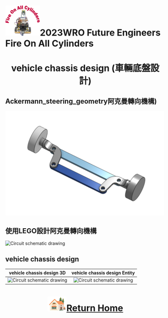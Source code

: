 ![LOGO](../../other/img/logo.png)2023WRO Future Engineers Fire On All Cylinders  
====
# <div align="center">vehicle chassis design (車輛底盤設計)</div> 

## Ackermann_steering_geometry阿克曼轉向機構)
<img src="./img/Ackermann_steering_geometry.png" width="500" alt="Ackermann_steering_geometry">

## 使用LEGO設計阿克曼轉向機構
<img src="./img/simulation.png" width="500" alt="Circuit schematic drawing">

## vehicle chassis design 
|vehicle chassis design 3D| vehicle chassis design Entity |
|:----:|:----:|
|<img src="./img/simulation.png" width="500" alt="Circuit schematic drawing">|<img src="./img/simulation.png" width="500" alt="Circuit schematic drawing">|

# <div align="center">![HOME](./other/img/Home.png)[Return Home](../)</div>  

